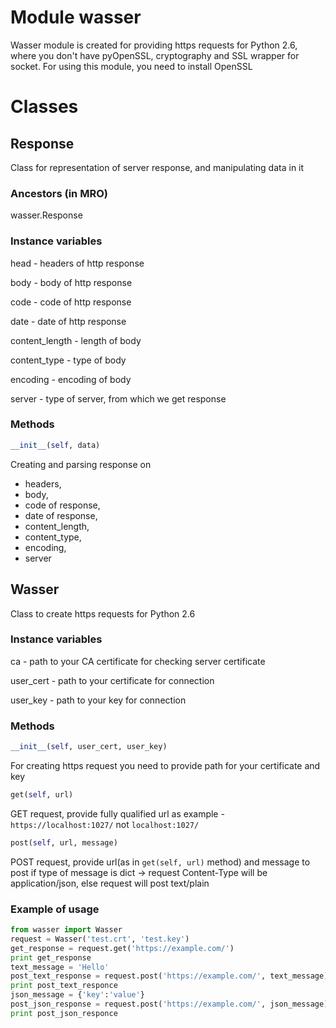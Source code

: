 Module wasser
=============

Wasser module is created for providing https requests for Python 2.6,
where you don't have pyOpenSSL, cryptography and SSL wrapper for socket.
For using this module, you need to install OpenSSL


Classes
=======
Response 
--------
Class for representation of server response, and manipulating data in it

### Ancestors (in MRO)

wasser.Response

### Instance variables


head - headers of http response

body - body of http response

code - code of http response

date - date of http response

content_length - length of body 

content_type - type of body

encoding - encoding of body

server - type of server, from which we get response

### Methods
```python
__init__(self, data)
```

Creating and parsing response on
-   headers,
-   body,
-   code of response,
-   date of response,
-   content_length,
-   content_type,
-   encoding,
-   server



Wasser
------

Class to create https requests for Python 2.6


### Instance variables

ca - path to your CA certificate for checking server certificate

user_cert - path to your certificate for connection

user_key - path to your key for connection

### Methods
```python
__init__(self, user_cert, user_key)
```
For creating https request you need to provide path for your certificate and key

```python
get(self, url)
```
GET request, provide fully qualified url
      as example - `https://localhost:1027/`
      not `localhost:1027/`

```python      
post(self, url, message)
```
POST request, provide url(as in ```get(self, url)``` method) and message to post
if type of message is dict -> request Content-Type will be application/json, else request will post text/plain

### Example of usage
```python
from wasser import Wasser
request = Wasser('test.crt', 'test.key')
get_response = request.get('https://example.com/')
print get_response
text_message = 'Hello'
post_text_response = request.post('https://example.com/', text_message)
print post_text_responce
json_message = {'key':'value'}
post_json_response = request.post('https://example.com/', json_message)
print post_json_responce

```
